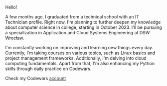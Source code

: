 Hello!

A few months ago, I graduated from a technical school with an IT Technician profile. Right now, I'm planning to further deepen my knowledge about computer science in college, starting in October 2023. I'll be pursuing a specialization in Application and Cloud Systems Engineering at DSW Wrocław.

I'm constantly working on improving and learning new things every day. Currently, I'm taking courses on various topics, such as Linux basics and project management frameworks. Additionally, I'm delving into cloud computing fundamentals. Apart from that, I'm also enhancing my Python skills through daily practice on Codewars. 

Check my Codewars [account](https://www.codewars.com/users/veeeetus)
